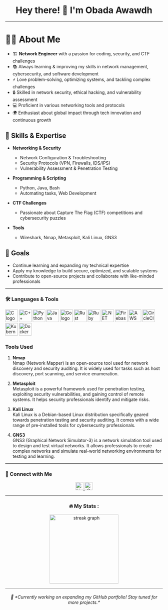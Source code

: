 <h1 align="center">Hey there! 👋 I'm Obada Awawdh</h1>

---

# 👨‍💻 About Me

- 🏗️ **Network Engineer** with a passion for coding, security, and CTF challenges
- 📚 Always learning & improving my skills in network management, cybersecurity, and software development
- ⚡ Love problem-solving, optimizing systems, and tackling complex challenges
- 🔒 Skilled in network security, ethical hacking, and vulnerability assessment
- 💻 Proficient in various networking tools and protocols
- 🌍 Enthusiast about global impact through tech innovation and continuous growth

## 🚀 Skills & Expertise

- **Networking & Security**  
  - Network Configuration & Troubleshooting  
  - Security Protocols (VPN, Firewalls, IDS/IPS)  
  - Vulnerability Assessment & Penetration Testing

- **Programming & Scripting**  
  - Python, Java, Bash  
  - Automating tasks, Web Development

- **CTF Challenges**  
  - Passionate about Capture The Flag (CTF) competitions and cybersecurity puzzles

- **Tools**  
  - Wireshark, Nmap, Metasploit, Kali Linux, GNS3

## 🌱 Goals

- Continue learning and expanding my technical expertise  
- Apply my knowledge to build secure, optimized, and scalable systems  
- Contribute to open-source projects and collaborate with like-minded professionals

---

### 🛠 Languages & Tools

<div align="left">
  <img src="https://cdn.jsdelivr.net/gh/devicons/devicon/icons/c/c-original.svg" height="40" alt="C logo" />
  <img src="https://cdn.jsdelivr.net/gh/devicons/devicon/icons/cplusplus/cplusplus-original.svg" height="40" alt="C++ logo" />
  <img src="https://cdn.jsdelivr.net/gh/devicons/devicon/icons/python/python-original.svg" height="40" alt="Python logo" />
  <img src="https://cdn.jsdelivr.net/gh/devicons/devicon/icons/java/java-original.svg" height="40" alt="Java logo" />
  <img src="https://cdn.jsdelivr.net/gh/devicons/devicon/icons/go/go-original-wordmark.svg" height="40" alt="Go logo" />
  <img src="https://cdn.jsdelivr.net/gh/devicons/devicon/icons/rust/rust-original.svg" height="40" alt="Rust logo" />
  <img src="https://cdn.jsdelivr.net/gh/devicons/devicon/icons/ruby/ruby-plain-wordmark.svg" height="40" alt="Ruby logo" />
  <img src="https://cdn.jsdelivr.net/gh/devicons/devicon/icons/dot-net/dot-net-plain-wordmark.svg" height="40" alt=".NET logo" />
  <img src="https://cdn.jsdelivr.net/gh/devicons/devicon/icons/firebase/firebase-plain-wordmark.svg" height="40" alt="Firebase logo" />
  <img src="https://cdn.jsdelivr.net/gh/devicons/devicon/icons/amazonwebservices/amazonwebservices-line-wordmark.svg" height="40" alt="AWS logo" />
  <img src="https://cdn.jsdelivr.net/gh/devicons/devicon/icons/circleci/circleci-plain.svg" height="40" alt="CircleCI logo" />
  <img src="https://cdn.jsdelivr.net/gh/devicons/devicon/icons/kubernetes/kubernetes-plain.svg" height="40" alt="Kubernetes logo" />
  <img src="https://cdn.jsdelivr.net/gh/devicons/devicon/icons/docker/docker-plain-wordmark.svg" height="40" alt="Docker logo" />
</div>

### Tools Used

1. **Nmap**  
   Nmap (Network Mapper) is an open-source tool used for network discovery and security auditing. It is widely used for tasks such as host discovery, port scanning, and service enumeration.
  
2. **Metasploit**  
   Metasploit is a powerful framework used for penetration testing, exploiting security vulnerabilities, and gaining control of remote systems. It helps security professionals identify and mitigate risks.
  
3. **Kali Linux**  
   Kali Linux is a Debian-based Linux distribution specifically geared towards penetration testing and security auditing. It comes with a wide range of pre-installed tools for cybersecurity professionals.
  
4. **GNS3**  
   GNS3 (Graphical Network Simulator-3) is a network simulation tool used to design and test virtual networks. It allows professionals to create complex networks and simulate real-world networking environments for testing and learning.

---

### 🔗 Connect with Me

<div align="center">
  <a href="https://www.linkedin.com/in/awawdh/">
    <img src="https://img.shields.io/static/v1?message=LinkedIn&logo=linkedin&label=&color=0077B5&logoColor=white&style=for-the-badge" height="25" alt="LinkedIn logo" />
  </a>
  <a href="mailto:obadaawawdh@gmail.com">
    <img src="https://img.shields.io/static/v1?message=Gmail&logo=gmail&label=&color=FF5733&logoColor=white&style=for-the-badge" height="25" alt="Gmail logo" />
  </a>
</div>

---

<h3 align="center">🔥 My Stats :</h3>

<div align="center">
  <img src="https://streak-stats.demolab.com?user=maurodesouza&locale=en&mode=daily&theme=dark&hide_border=false&border_radius=5&order=3" height="220" alt="streak graph" />
</div>

---

<h6 align="center">🚀 *Currently working on expanding my GitHub portfolio! Stay tuned for more projects.*</h6>
